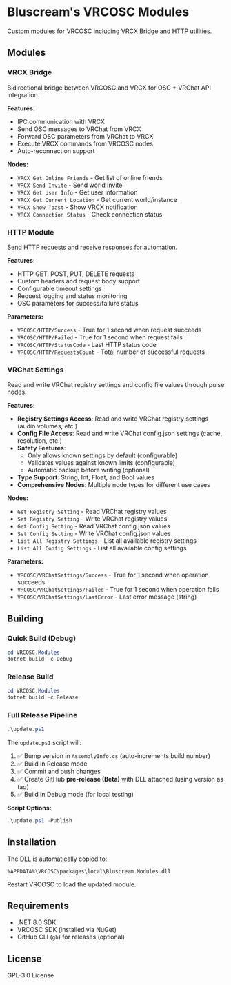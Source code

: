 # Bluscream's VRCOSC Modules

Custom modules for VRCOSC including VRCX Bridge and HTTP utilities.

## Modules

### VRCX Bridge

Bidirectional bridge between VRCOSC and VRCX for OSC + VRChat API integration.

**Features:**

- IPC communication with VRCX
- Send OSC messages to VRChat from VRCX
- Forward OSC parameters from VRChat to VRCX
- Execute VRCX commands from VRCOSC nodes
- Auto-reconnection support

**Nodes:**

- `VRCX Get Online Friends` - Get list of online friends
- `VRCX Send Invite` - Send world invite
- `VRCX Get User Info` - Get user information
- `VRCX Get Current Location` - Get current world/instance
- `VRCX Show Toast` - Show VRCX notification
- `VRCX Connection Status` - Check connection status

### HTTP Module

Send HTTP requests and receive responses for automation.

**Features:**

- HTTP GET, POST, PUT, DELETE requests
- Custom headers and request body support
- Configurable timeout settings
- Request logging and status monitoring
- OSC parameters for success/failure status

**Parameters:**

- `VRCOSC/HTTP/Success` - True for 1 second when request succeeds
- `VRCOSC/HTTP/Failed` - True for 1 second when request fails
- `VRCOSC/HTTP/StatusCode` - Last HTTP status code
- `VRCOSC/HTTP/RequestsCount` - Total number of successful requests

### VRChat Settings

Read and write VRChat registry settings and config file values through pulse nodes.

**Features:**

- **Registry Settings Access**: Read and write VRChat registry settings (audio volumes, etc.)
- **Config File Access**: Read and write VRChat config.json settings (cache, resolution, etc.)
- **Safety Features**:
  - Only allows known settings by default (configurable)
  - Validates values against known limits (configurable)
  - Automatic backup before writing (optional)
- **Type Support**: String, Int, Float, and Bool values
- **Comprehensive Nodes**: Multiple node types for different use cases

**Nodes:**

- `Get Registry Setting` - Read VRChat registry values
- `Set Registry Setting` - Write VRChat registry values
- `Get Config Setting` - Read VRChat config.json values
- `Set Config Setting` - Write VRChat config.json values
- `List All Registry Settings` - List all available registry settings
- `List All Config Settings` - List all available config settings

**Parameters:**

- `VRCOSC/VRChatSettings/Success` - True for 1 second when operation succeeds
- `VRCOSC/VRChatSettings/Failed` - True for 1 second when operation fails
- `VRCOSC/VRChatSettings/LastError` - Last error message (string)

## Building

### Quick Build (Debug)

```powershell
cd VRCOSC.Modules
dotnet build -c Debug
```

### Release Build

```powershell
cd VRCOSC.Modules
dotnet build -c Release
```

### Full Release Pipeline

```powershell
.\update.ps1
```

The `update.ps1` script will:

1. ✅ Bump version in `AssemblyInfo.cs` (auto-increments build number)
2. ✅ Build in Release mode
3. ✅ Commit and push changes
4. ✅ Create GitHub **pre-release (Beta)** with DLL attached (using version as tag)
5. ✅ Build in Debug mode (for local testing)

**Script Options:**

```powershell
.\update.ps1 -Publish
```

## Installation

The DLL is automatically copied to:

```
%APPDATA%\VRCOSC\packages\local\Bluscream.Modules.dll
```

Restart VRCOSC to load the updated module.

## Requirements

- .NET 8.0 SDK
- VRCOSC SDK (installed via NuGet)
- GitHub CLI (`gh`) for releases (optional)

## License

GPL-3.0 License
